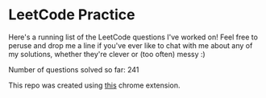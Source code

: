 # LeetCode Practice

Here's a running list of the LeetCode questions I've worked on! Feel free to peruse and drop me a line if you've ever like to chat with me about any of my solutions, whether they're clever or (too often) messy :)

Number of questions solved so far: 241

This repo was created using [this](https://github.com/QasimWani/LeetHub) chrome extension.
